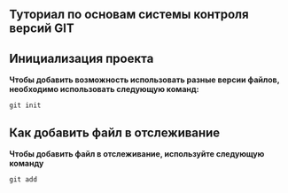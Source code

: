## Туториал по основам системы контроля версий GIT

## Инициализация проекта
**Чтобы добавить возможность использовать разные версии файлов, необходимо использовать следующую команд:**

```fix
git init
```
## Как добавить файл в отслеживание
**Чтобы добавить файл в отслеживание, используйте следующую команду**

```fix
git add
```
